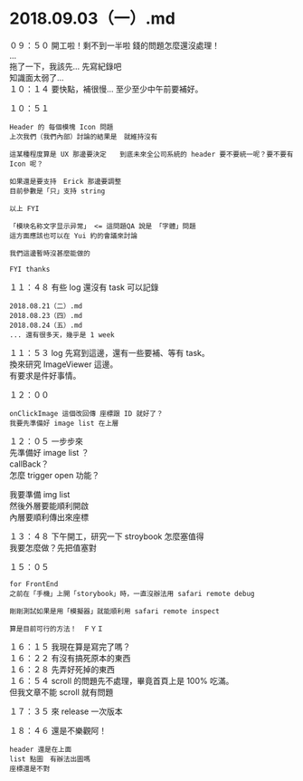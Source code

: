 # 2018.09.03（一）.md

０９：５０ 開工啦！剩不到一半啦 錢的問題怎麼還沒處理！  
...  
拖了一下，我該先... 先寫紀錄吧  
知識面太弱了...   
１０：１４ 要快點，補很慢... 至少至少中午前要補好。  

１０：５１  
```
Header 的 每個模塊 Icon 問題
上次我們（我們內部）討論的結果是　就維持沒有

這某種程度算是 UX 那邊要決定　　到底未來全公司系統的 header 要不要統一呢？要不要有 Icon 呢？

如果還是要支持　Erick 那邊要調整
目前參數是「只」支持 string

以上 FYI

「模块名称文字显示异常」 <= 這問題QA 說是　「字體」問題
這方面應該也可以在 Yui 約的會議來討論

我們這邊暫時沒甚麼能做的

FYI thanks
```

１１：４８ 有些 log 還沒有 task 可以記錄  
```
2018.08.21（二）.md
2018.08.23（四）.md
2018.08.24（五）.md
... 還有很多天，幾乎是 1 week
```

１１：５３ log 先寫到這邊，還有一些要補、等有 task。  
換來研究 ImageViewer 這邊。  
有要求是件好事情。  

１２：００  
```
onClickImage 這個改回傳 座標跟 ID 就好了？
我要先準備好 image list 在上層
```

１２：０５ 一步步來  
先準備好 image list ？  
callBack？  
怎麼 trigger open 功能？  

我要準備 img list  
然後外層要能順利開啟  
內層要順利傳出來座標  

１３：４８ 下午開工，研究一下 stroybook 怎麼塞值得  
我要怎麼做？先把值塞對  

１５：０５  
```
for FrontEnd
之前在「手機」上開「storybook」時，一直沒辦法用 safari remote debug

剛剛測試如果是用「模擬器」就能順利用 safari remote inspect

算是目前可行的方法！　ＦＹＩ
```

１６：１５ 我現在算是寫完了嗎？  
１６：２２ 有沒有搞死原本的東西  
１６：２８ 先弄好死掉的東西  
１６：５４ scroll 的問題先不處理，畢竟首頁上是 100% 吃滿。  
但我文章不能 scroll 就有問題  

１７：３５ 來 release 一次版本  

１８：４６ 還是不樂觀阿！  
```
header 還是在上面
list 點圖　有辦法出圖嗎
座標還是不對
```

